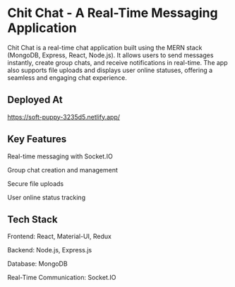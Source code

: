 
# Chit Chat - A Real-Time Messaging Application

Chit Chat is a real-time chat application built using the MERN stack (MongoDB, Express, React, Node.js). It allows users to send messages instantly, create group chats, and receive notifications in real-time. The app also supports file uploads and displays user online statuses, offering a seamless and engaging chat experience.


## Deployed At

https://soft-puppy-3235d5.netlify.app/

## Key Features

Real-time messaging with Socket.IO

Group chat creation and management

Secure file uploads

User online status tracking


## Tech Stack

Frontend: React, Material-UI, Redux

Backend: Node.js, Express.js

Database: MongoDB

Real-Time Communication: Socket.IO
